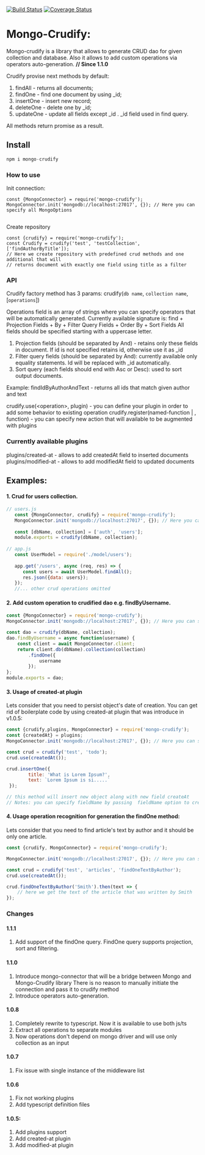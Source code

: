 [![Build Status](https://travis-ci.org/Stioneq/mongo-crudify.svg?branch=master)](https://travis-ci.org/Stioneq/mongo-crudify)
[![Coverage Status](https://coveralls.io/repos/github/Stioneq/mongo-crudify/badge.svg)](https://coveralls.io/github/Stioneq/mongo-crudify)
# Mongo-Crudify:
Mongo-crudify is a library that allows to generate CRUD dao for given collection and database.
Also it allows to add custom operations via operators auto-generation. **// Since 1.1.0**

Crudify provise next methods by default:  
1) findAll - returns all documents;
2) findOne - find one document by using _id;
3) insertOne - insert new record;
4) deleteOne - delete one by _id;
5) updateOne - update all fields except _id . _id field used in find query.

All methods return promise as a result.


## Install
```js
npm i mongo-crudify
```

### How to use

Init connection:
```
const {MongoConnector} = require('mongo-crudify');
MongoConnector.init('mongodb://localhost:27017', {}); // Here you can specify all MongoOptions 


```

Create repository
```
const {crudify} = require('mongo-crudify');
const Crudify = crudify('test', 'testCollection', ['findAuthorByTitle']);
// Here we create repository with predefined crud methods and one additional that will
// returns document with exactly one field using title as a filter
```

### API

Crudify factory method has 3 params:
crudify(`db name`, `collection name`, [`operations`])

Operations field is an array of strings where you can specify operators that will be automatically generated.
Currently available signature is: 
find + Projection Fields + By + Filter Query Fields + Order By + Sort Fields
All fields should be specified starting with a uppercase letter.
1) Projection fields (should be separated by And) - retains only these fields in document. 
 If id is not specified retains id, otherwise use it as _id
2) Filter query fields (should be separated by And): currently available only equality statements. Id will be replaced with _id automatically.
3) Sort query (each fields should end with Asc or Desc): used to sort output documents.

Example:
findIdByAuthorAndText - returns all ids that match given author and text  
 

crudify.use(<operation\>, plugin) - you can define your plugin in order to add some behavior to existing operation
crudify.register(named-function | <operation-name>, function) - you can specify new action that will available to 
be augmented with plugins


### Currently available plugins
plugins/created-at - allows to add createdAt field to inserted documents
plugins/modified-at - allows to add modifiedAt field to updated documents

## Examples:
#### 1.  Crud for users collection. 
```js
// users.js
   const {MongoConnector, crudify} = require('mongo-crudify');
   MongoConnector.init('mongodb://localhost:27017', {}); // Here you can specify all MongoOptions
  
   const [dbName, collection] = ['auth', 'users'];
   module.exports = crudify(dbName, collection);
   
// app.js
   const UserModel = require('./model/users');
   
   app.get('/users', async (req, res) => {
      const users = await UserModel.findAll();
      res.json({data: users});
   });
   //... other crud operations omitted
```   
#### 2.  Add custom operation to crudified dao e.g. findByUsername.
```js
const {MongoConnector} = require('mongo-crudify');
MongoConnector.init('mongodb://localhost:27017', {}); // Here you can specify all MongoOptions

const dao = crudify(dbName, collection);
dao.findByUsername = async function(username) {
    const client = await MongoConnector.client;
    return client.db(dbName).collection(collection)
        .findOne({
            username
        });
};
module.exports = dao;
```

#### 3. Usage of created-at plugin
Lets consider that you need to persist object's date of creation. You can get rid of boilerplate code by using
created-at plugin that was introduce in v1.0.5:

```javascript
const {crudify,plugins, MongoConnector} = require('mongo-crudify');
const {createdAt} = plugins;
MongoConnector.init('mongodb://localhost:27017', {}); // Here you can specify all MongoOptions

const crud = crudify('test', 'todo');
crud.use(createdAt());

crud.insertOne({
        title: 'What is Lorem Ipsum?',
        text: `Lorem Ipsum is si.....`
 });

// this method will insert new object along with new field createAt
// Notes: you can specify fieldName by passing  fieldName option to createdAt {fieldName: myDateField}


```
 
#### 4. Usage operation recognition for generation the findOne method:
Lets consider that you need to find article's text by author and it should be only one article.

```javascript
const {crudify, MongoConnector} = require('mongo-crudify');

MongoConnector.init('mongodb://localhost:27017', {}); // Here you can specify all MongoOptions

const crud = crudify('test', 'articles', 'findOneTextByAuthor');
crud.use(createdAt());

crud.findOneTextByAuthor('Smith').then(text => {
    // here we get the text of the article that was written by Smith
});

```
  
 
 
### Changes
#### 1.1.1
1) Add support of the findOne query. FindOne query supports projection, sort and filtering.
#### 1.1.0
1) Introduce mongo-connector that will be a bridge between Mongo and Mongo-Crudify library
There is no reason to manually initiate the connection and pass it to crudify method 
2) Introduce operators auto-generation.
#### 1.0.8
1) Completely rewrite to typescript. Now it is available to use both js/ts
2) Extract all operations to separate modules
3) Now operations don't depend on mongo driver and will use only collection as an input
#### 1.0.7
1) Fix issue with single instance of the middleware list
#### 1.0.6
1) Fix not working plugins
2) Add typescript definition files
#### 1.0.5:
1) Add plugins support
2) Add created-at plugin
3) Add modified-at plugin 

